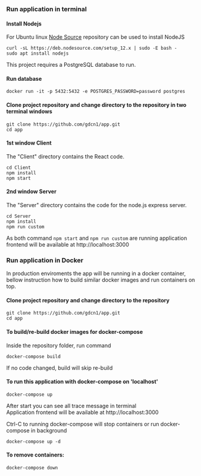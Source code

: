 ### Run application in terminal

#### Install Nodejs
For Ubuntu linux [Node Source](https://github.com/nodesource/distributions) repository can be used to install NodeJS
```
curl -sL https://deb.nodesource.com/setup_12.x | sudo -E bash -
sudo apt install nodejs
```

This project requires a PostgreSQL database to run.

#### Run database
```
docker run -it -p 5432:5432 -e POSTGRES_PASSWORD=password postgres
```

#### Clone project repository and change directory to the repository in two terminal windows
```
git clone https://github.com/gdcn1/app.git
cd app
```

#### 1st window Client
The "Client" directory contains the React code.
```
cd Client
npm install
npm start
```

#### 2nd window Server
The "Server" directory contains the code for the node.js express server. 
```
cd Server
npm install
npm run custom
```

As both command `npm start` and `npm run custom` are running application frontend will be available at http://localhost:3000


### Run application in Docker
In production enviroments the app will be running in a docker container, bellow instruction how to build similar docker images and run containers on top.

#### Clone project repository and change directory to the repository
```
git clone https://github.com/gdcn1/app.git
cd app
```

#### To build/re-build docker images for docker-compose
Inside the repository folder, run command
```
docker-compose build
```
If no code changed, build will skip re-build

#### To run this application with docker-compose on 'localhost'
```
docker-compose up
```
After start you can see all trace message in terminal  
Application frontend will be available at  http://localhost:3000

Ctrl-C to running docker-compose will stop containers
or run docker-compose in background
```
docker-compose up -d
```

#### To remove containers:
```
docker-compose down
```
